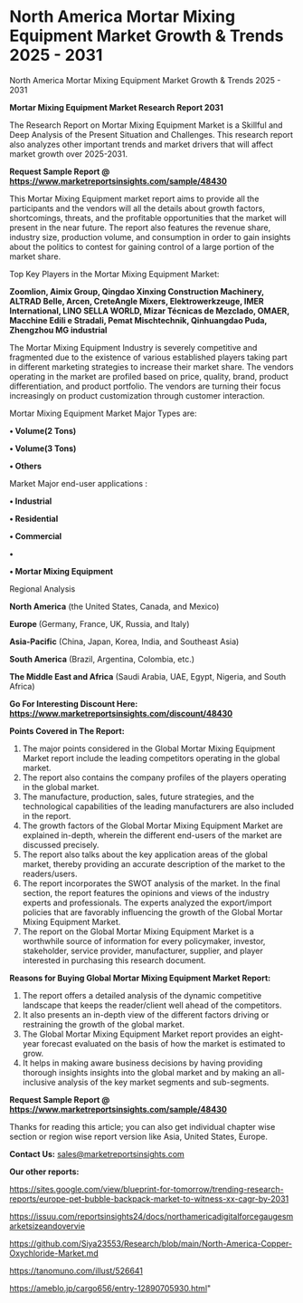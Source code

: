 # North America Mortar Mixing Equipment Market Growth & Trends 2025 - 2031
North America Mortar Mixing Equipment Market Growth & Trends 2025 - 2031

<strong>Mortar Mixing Equipment Market Research Report 2031</strong>

The Research Report on Mortar Mixing Equipment Market is a Skillful and Deep Analysis of the Present Situation and Challenges. This research report also analyzes other important trends and market drivers that will affect market growth over 2025-2031.

<strong>Request Sample Report @ <a href=https://www.marketreportsinsights.com/sample/48430>https://www.marketreportsinsights.com/sample/48430</a></strong>

This Mortar Mixing Equipment market report aims to provide all the participants and the vendors will all the details about growth factors, shortcomings, threats, and the profitable opportunities that the market will present in the near future. The report also features the revenue share, industry size, production volume, and consumption in order to gain insights about the politics to contest for gaining control of a large portion of the market share.

Top Key Players in the Mortar Mixing Equipment Market:

<strong>Zoomlion, Aimix Group, Qingdao Xinxing Construction Machinery, ALTRAD Belle, Arcen, CreteAngle Mixers, Elektrowerkzeuge, IMER International, LINO SELLA WORLD, Mizar Técnicas de Mezclado, OMAER, Macchine Edili e Stradali, Pemat Mischtechnik, Qinhuangdao Puda, Zhengzhou MG industrial</strong>

The Mortar Mixing Equipment Industry is severely competitive and fragmented due to the existence of various established players taking part in different marketing strategies to increase their market share. The vendors operating in the market are profiled based on price, quality, brand, product differentiation, and product portfolio. The vendors are turning their focus increasingly on product customization through customer interaction.

Mortar Mixing Equipment Market Major Types are:

<strong>•  Volume(2 Tons)

•  Volume(3 Tons)

•  Others</strong>

Market Major end-user applications :

<strong>•  Industrial

•  Residential

•  Commercial

•  

•  Mortar Mixing Equipment</strong>

Regional Analysis

</u><strong><b>North America</b></strong> (the United States, Canada, and Mexico)

<strong><b>Europe </b></strong>(Germany, France, UK, Russia, and Italy)

<strong><b>Asia-Pacific</b></strong> (China, Japan, Korea, India, and Southeast Asia)

<strong><b>South America</b></strong> (Brazil, Argentina, Colombia, etc.)

<strong><b>The Middle East and Africa</b></strong> (Saudi Arabia, UAE, Egypt, Nigeria, and South Africa)

<strong>Go For Interesting Discount Here: <a href=https://www.marketreportsinsights.com/discount/48430>https://www.marketreportsinsights.com/discount/48430</a></strong>

<strong>Points Covered in The Report:</strong>
<ol>
  <li>The major points considered in the Global Mortar Mixing Equipment Market report include the leading competitors operating in the global market.</li>
  <li>The report also contains the company profiles of the players operating in the global market.</li>
  <li>The manufacture, production, sales, future strategies, and the technological capabilities of the leading manufacturers are also included in the report.</li>
  <li>The growth factors of the Global Mortar Mixing Equipment Market are explained in-depth, wherein the different end-users of the market are discussed precisely.</li>
  <li>The report also talks about the key application areas of the global market, thereby providing an accurate description of the market to the readers/users.</li>
  <li>The report incorporates the SWOT analysis of the market. In the final section, the report features the opinions and views of the industry experts and professionals. The experts analyzed the export/import policies that are favorably influencing the growth of the Global Mortar Mixing Equipment Market.</li>
  <li>The report on the Global Mortar Mixing Equipment Market is a worthwhile source of information for every policymaker, investor, stakeholder, service provider, manufacturer, supplier, and player interested in purchasing this research document.</li>
</ol>
<strong>Reasons for Buying Global Mortar Mixing Equipment Market Report:</strong>

<ol>
  <li>The report offers a detailed analysis of the dynamic competitive landscape that keeps the reader/client well ahead of the competitors.</li>
  <li>It also presents an in-depth view of the different factors driving or restraining the growth of the global market.</li>
  <li>The Global Mortar Mixing Equipment Market report provides an eight-year forecast evaluated on the basis of how the market is estimated to grow.</li>
  <li>It helps in making aware business decisions by having providing thorough insights insights into the global market and by making an all-inclusive analysis of the key market segments and sub-segments.</li>
</ol>
<strong>Request Sample Report @ <a href=https://www.marketreportsinsights.com/sample/48430>https://www.marketreportsinsights.com/sample/48430</a></strong>


Thanks for reading this article; you can also get individual chapter wise section or region wise report version like Asia, United States, Europe.

<strong>Contact Us:</strong>
sales@marketreportsinsights.com

<strong>Our other reports:</strong>

<a href=https://sites.google.com/view/blueprint-for-tomorrow/trending-research-reports/europe-pet-bubble-backpack-market-to-witness-xx-cagr-by-2031>https://sites.google.com/view/blueprint-for-tomorrow/trending-research-reports/europe-pet-bubble-backpack-market-to-witness-xx-cagr-by-2031</a>

<a href=https://issuu.com/reportsinsights24/docs/northamericadigitalforcegaugesmarketsizeandovervie>https://issuu.com/reportsinsights24/docs/northamericadigitalforcegaugesmarketsizeandovervie</a>

<a href=https://github.com/Siya23553/Research/blob/main/North-America-Copper-Oxychloride-Market.md>https://github.com/Siya23553/Research/blob/main/North-America-Copper-Oxychloride-Market.md</a>

<a href=https://tanomuno.com/illust/526641>https://tanomuno.com/illust/526641</a>

<a href=https://ameblo.jp/cargo656/entry-12890705930.html>https://ameblo.jp/cargo656/entry-12890705930.html</a>"
